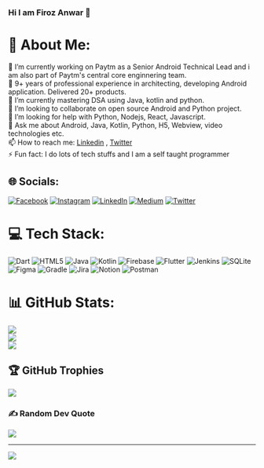 ### Hi I am Firoz Anwar 👋

# 💫 About Me:
 🔭 I’m currently working on Paytm as a Senior Android Technical Lead and i am also part of Paytm's central core enginnering team. <br> 🔭 9+ years of professional experience in architecting, developing Android application. Delivered 20+ products.<br> 🌱 I’m currently mastering DSA using Java, kotlin and python.<br> 👯 I’m looking to collaborate on open source Android and Python project.<br> 🤔 I’m looking for help with Python, Nodejs, React, Javascript.<br> 💬 Ask me about Android, Java, Kotlin, Python, H5, Webview, video technologies etc.<br> 📫 How to reach me:  [Linkedin](https://www.linkedin.com/in/firozanwar/) , [Twitter](https://twitter.com/firozanawar)<br> ⚡ Fun fact: I do lots of tech stuffs and I am a self taught programmer


## 🌐 Socials:
[![Facebook](https://img.shields.io/badge/Facebook-%231877F2.svg?logo=Facebook&logoColor=white)](https://facebook.com/https://www.facebook.com/firoz.anwar.39/) [![Instagram](https://img.shields.io/badge/Instagram-%23E4405F.svg?logo=Instagram&logoColor=white)](https://instagram.com/firoz.anwar) [![LinkedIn](https://img.shields.io/badge/LinkedIn-%230077B5.svg?logo=linkedin&logoColor=white)](https://linkedin.com/in/https://www.linkedin.com/in/firozanwar/) [![Medium](https://img.shields.io/badge/Medium-12100E?logo=medium&logoColor=white)](https://medium.com/@@firoz.anwar) [![Twitter](https://img.shields.io/badge/Twitter-%231DA1F2.svg?logo=Twitter&logoColor=white)](https://twitter.com/@firozanawar) 

# 💻 Tech Stack:
![Dart](https://img.shields.io/badge/dart-%230175C2.svg?style=for-the-badge&logo=dart&logoColor=white) ![HTML5](https://img.shields.io/badge/html5-%23E34F26.svg?style=for-the-badge&logo=html5&logoColor=white) ![Java](https://img.shields.io/badge/java-%23ED8B00.svg?style=for-the-badge&logo=java&logoColor=white) ![Kotlin](https://img.shields.io/badge/kotlin-%230095D5.svg?style=for-the-badge&logo=kotlin&logoColor=white) ![Firebase](https://img.shields.io/badge/firebase-%23039BE5.svg?style=for-the-badge&logo=firebase) ![Flutter](https://img.shields.io/badge/Flutter-%2302569B.svg?style=for-the-badge&logo=Flutter&logoColor=white) ![Jenkins](https://img.shields.io/badge/jenkins-%232C5263.svg?style=for-the-badge&logo=jenkins&logoColor=white) ![SQLite](https://img.shields.io/badge/sqlite-%2307405e.svg?style=for-the-badge&logo=sqlite&logoColor=white) 	![Figma](https://img.shields.io/badge/figma-%23F24E1E.svg?style=for-the-badge&logo=figma&logoColor=white) ![Gradle](https://img.shields.io/badge/Gradle-02303A.svg?style=for-the-badge&logo=Gradle&logoColor=white) ![Jira](https://img.shields.io/badge/jira-%230A0FFF.svg?style=for-the-badge&logo=jira&logoColor=white) ![Notion](https://img.shields.io/badge/Notion-%23000000.svg?style=for-the-badge&logo=notion&logoColor=white) ![Postman](https://img.shields.io/badge/Postman-FF6C37?style=for-the-badge&logo=postman&logoColor=white)
# 📊 GitHub Stats:
![](https://github-readme-stats.vercel.app/api?username=firozanawar&theme=default&hide_border=false&include_all_commits=true&count_private=true)<br/>
![](https://github-readme-streak-stats.herokuapp.com/?user=firozanawar&theme=default&hide_border=false)<br/>
![](https://github-readme-stats.vercel.app/api/top-langs/?username=firozanawar&theme=default&hide_border=false&include_all_commits=true&count_private=true&layout=compact)

## 🏆 GitHub Trophies
![](https://github-profile-trophy.vercel.app/?username=firozanawar&theme=radical&no-frame=false&no-bg=false&margin-w=4)

### ✍️ Random Dev Quote
![](https://quotes-github-readme.vercel.app/api?type=horizontal&theme=radical)

---
[![](https://visitcount.itsvg.in/api?id=firozanawar&icon=0&color=0)](https://visitcount.itsvg.in)

<!-- Proudly created with GPRM ( https://gprm.itsvg.in ) -->
